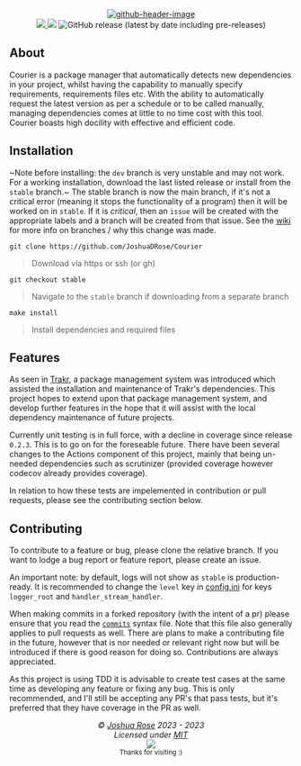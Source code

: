 <div align="center">
<a href="https://github.com/JoshuaDRose/Courier/"><img alt="github-header-image" src="https://user-images.githubusercontent.com/101031214/223869242-ac1234cf-1450-426e-baa9-69955ccc28ca.png"></a>
<br>
</div>

<div align="center">
<a href="https://codecov.io/gh/JoshuaDRose/Courier" > <img src="https://codecov.io/gh/JoshuaDRose/Courier/branch/stable/graph/badge.svg?token=EX3AAYPPUQ"/> </a>
<a href="https://github.com/JoshuaDRose/Courier/actions/workflows/flake.yml"><img src="https://github.com/JoshuaDRose/Courier/actions/workflows/flake.yml/badge.svg?branch=stable"></a>
<img alt="GitHub release (latest by date including pre-releases)" src="https://img.shields.io/github/v/release/JoshuaDRose/Courier?color=teal&display_name=tag&include_prereleases&logo=github">
</div>


## About
Courier is a package manager that automatically detects new dependencies in your project, whilst
having the capability to manually specify requirements, requirements files etc. With the ability
to automatically request the latest version as per a schedule or to be called manually, managing
dependencies comes at little to no time cost with this tool. Courier boasts high docility with effective and efficient code. 

## Installation
~Note before installing: the `dev` branch is very unstable and may not work. For a working
installation, download the last listed release or install from the `stable` branch.~
The stable branch is now the main branch, if it's not a critical error (meaning it stops the functionality of a program)
then it will be worked on in `stable`. If it is _critical_, then an `issue` will be created with the
appropriate labels and a branch will be created from that issue.
See the [wiki](https://github.com/JoshuaDRose/Courier/wiki/Branches#why-delete-dev) for more
info on branches / why this change was made.


```
git clone https://github.com/JoshuaDRose/Courier
```
 > Download via https or ssh (or gh)
```
git checkout stable
```
 > Navigate to the `stable` branch if downloading from a separate branch
```
make install
```
 > Install dependencies and required files

## Features
As seen in [Trakr](https://github.com/JoshuaDRose/Trakr), a package management system
was introduced which assisted the installation and maintenance of Trakr's dependencies.
This project hopes to extend upon that package management system, and develop further
features in the hope that it will assist with the local dependency maintenance of future
projects.

Currently unit testing is in full force, with a decline in coverage since release `0.2.3`.
This is to go on for the foreseable future. There have been several changes to the 
Actions component of this project, mainly that being un-needed dependencies such as 
scrutinizer (provided coverage however codecov already provides coverage).

In relation to how these tests are impelemented in contribution or pull requests,
please see the contributing section below.


## Contributing
To contribute to a feature or bug, please clone the relative branch. If you want to lodge a
bug report or feature report, please create an issue. 

An important note: by default, logs will not show as `stable` is production-ready. It is recommended
to change the `level` key in [config.ini](config.ini) for keys `logger_root` and 
`handler_stream_handler`.

When making commits in a forked repository (with the intent of a pr) please ensure that
you read the [`commits`](commits.md) syntax file. Note that this file also generally applies
to pull requests as well. There are plans to make a contributing file in the future, however
that is nor needed or relevant right now but will be introduced if there is good reason for 
doing so. Contributions are always appreciated.

As this project is using TDD it is advisable to create test cases at the same time
as developing any feature or fixing any bug. This is only recommended, and I'll still
be accepting any PR's that pass tests, but it's preferred that they have coverage in the 
PR as well.


<!-- License + Copyright -->
<p  align="center">
  <i>© <a href="https://github.com/JoshuaDRose">Joshua Rose</a> 2023 - 2023</i><br>
  <i>Licensed under <a href="https://github.com/JoshuaDRose/Courier/blob/stable/LICENSE">MIT</a></i><br>
  <a href="https://github.com/JoshuaDRose"><img src="https://i.ibb.co/4KtpYxb/octocat-clean-mini.png" /></a><br>
  <sup>Thanks for visiting :)</sup>
</p>

